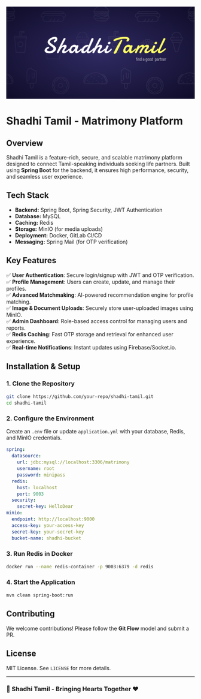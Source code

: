 ![Shadhi Tamil](src/main/resources/static/logo.png)

# **Shadhi Tamil - Matrimony Platform**

## **Overview**
Shadhi Tamil is a feature-rich, secure, and scalable matrimony platform designed to connect Tamil-speaking individuals seeking life partners. Built using **Spring Boot** for the backend, it ensures high performance, security, and seamless user experience.

## **Tech Stack**
- **Backend:** Spring Boot, Spring Security, JWT Authentication
- **Database:** MySQL
- **Caching:** Redis
- **Storage:** MinIO (for media uploads)
- **Deployment:** Docker, GitLab CI/CD
- **Messaging:** Spring Mail (for OTP verification)

## **Key Features**
✅ **User Authentication**: Secure login/signup with JWT and OTP verification.  
✅ **Profile Management**: Users can create, update, and manage their profiles.  
✅ **Advanced Matchmaking**: AI-powered recommendation engine for profile matching.  
✅ **Image & Document Uploads**: Securely store user-uploaded images using MinIO.  
✅ **Admin Dashboard**: Role-based access control for managing users and reports.  
✅ **Redis Caching**: Fast OTP storage and retrieval for enhanced user experience.  
✅ **Real-time Notifications**: Instant updates using Firebase/Socket.io.

## **Installation & Setup**
### **1. Clone the Repository**
```sh
git clone https://github.com/your-repo/shadhi-tamil.git
cd shadhi-tamil
```

### **2. Configure the Environment**
Create an `.env` file or update `application.yml` with your database, Redis, and MinIO credentials.

```yaml
spring:
  datasource:
    url: jdbc:mysql://localhost:3306/matrimony
    username: root
    password: minipass
  redis:
    host: localhost
    port: 9003
  security:
    secret-key: HelloDear
minio:
  endpoint: http://localhost:9000
  access-key: your-access-key
  secret-key: your-secret-key
  bucket-name: shadhi-bucket
```

### **3. Run Redis in Docker**
```sh
docker run --name redis-container -p 9003:6379 -d redis
```

### **4. Start the Application**
```sh
mvn clean spring-boot:run
```

## **Contributing**
We welcome contributions! Please follow the **Git Flow** model and submit a PR.

## **License**
MIT License. See `LICENSE` for more details.

---
### **🚀 Shadhi Tamil - Bringing Hearts Together ❤️**

